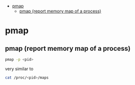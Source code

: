 <!--ts-->
   * [pmap](#pmap)
      * [pmap (report memory map of a process)](#pmap-report-memory-map-of-a-process)

<!-- Added by: gil_diy, at: Wed 20 Apr 2022 18:53:58 IDT -->

<!--te-->

# pmap

## pmap (report memory map of a process)

```bash
pmap -p <pid>
```

very similar to 

```bash
cat /proc/<pid>/maps
```